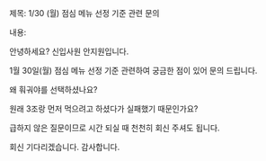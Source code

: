 제목: 1/30 (월) 점심 메뉴 선정 기준 관련 문의

내용:

안녕하세요? 신입사원 안지원입니다.

1월 30일(월) 점심 메뉴 선정 기준 관련하여 궁금한 점이 있어 문의 드립니다.

왜 훠궈야를 선택하셨나요?

원래 3조랑 먼저 먹으려고 하셨다가 실패했기 때문인가요?

급하지 않은 질문이므로 시간 되실 때 천천히 회신 주셔도 됩니다.

회신 기다리겠습니다. 감사합니다.

